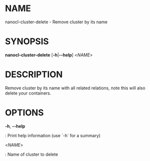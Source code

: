 NAME
====

nanocl-cluster-delete - Remove cluster by its name

SYNOPSIS
========

**nanocl-cluster-delete** \[**-h**\|**\--help**\] \<*NAME*\>

DESCRIPTION
===========

Remove cluster by its name with all related relations, note this will
also delete your containers.

OPTIONS
=======

**-h**, **\--help**

:   Print help information (use \`-h\` for a summary)

\<*NAME*\>

:   Name of cluster to delete
